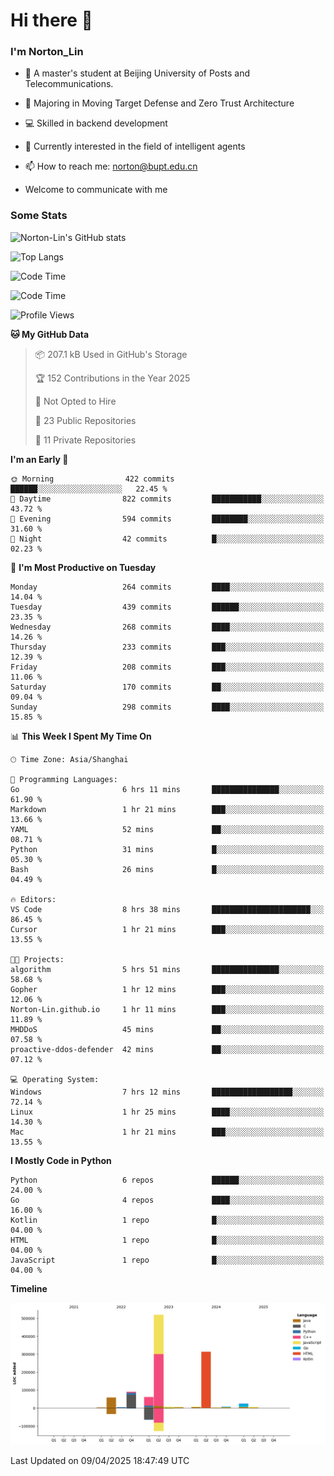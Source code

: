 
# Hi there 👋

### I'm Norton_Lin
- 🏫 A master's student at Beijing University of Posts and Telecommunications.
- 🌱 Majoring in Moving Target Defense and Zero Trust Architecture
- 💻 Skilled in backend development
- 🤖 Currently interested in the field of intelligent agents
- 📫 How to reach me: [norton@bupt.edu.cn](mailto:norton@bupt.edu.cn)

- Welcome to communicate with me

### Some Stats
![Norton-Lin's GitHub stats](https://github-readme-stats.vercel.app/api?username=Norton-Lin&count_private=true&show_icons=true&theme=radical)

![Top Langs](https://github-readme-stats.vercel.app/api/top-langs/?username=Norton-Lin&langs_count=10&layout=compact)

![Code Time](https://github-readme-stats.vercel.app/api/wakatime?username=Norton_Lin)

<!--START_SECTION:waka-->
![Code Time](http://img.shields.io/badge/Code%20Time-945%20hrs%2038%20mins-blue)

![Profile Views](http://img.shields.io/badge/Profile%20Views-6-blue)

**🐱 My GitHub Data** 

> 📦 207.1 kB Used in GitHub's Storage 
 > 
> 🏆 152 Contributions in the Year 2025
 > 
> 🚫 Not Opted to Hire
 > 
> 📜 23 Public Repositories 
 > 
> 🔑 11 Private Repositories 
 > 
**I'm an Early 🐤** 

```text
🌞 Morning                422 commits         ██████░░░░░░░░░░░░░░░░░░░   22.45 % 
🌆 Daytime                822 commits         ███████████░░░░░░░░░░░░░░   43.72 % 
🌃 Evening                594 commits         ████████░░░░░░░░░░░░░░░░░   31.60 % 
🌙 Night                  42 commits          █░░░░░░░░░░░░░░░░░░░░░░░░   02.23 % 
```
📅 **I'm Most Productive on Tuesday** 

```text
Monday                   264 commits         ████░░░░░░░░░░░░░░░░░░░░░   14.04 % 
Tuesday                  439 commits         ██████░░░░░░░░░░░░░░░░░░░   23.35 % 
Wednesday                268 commits         ████░░░░░░░░░░░░░░░░░░░░░   14.26 % 
Thursday                 233 commits         ███░░░░░░░░░░░░░░░░░░░░░░   12.39 % 
Friday                   208 commits         ███░░░░░░░░░░░░░░░░░░░░░░   11.06 % 
Saturday                 170 commits         ██░░░░░░░░░░░░░░░░░░░░░░░   09.04 % 
Sunday                   298 commits         ████░░░░░░░░░░░░░░░░░░░░░   15.85 % 
```


📊 **This Week I Spent My Time On** 

```text
🕑︎ Time Zone: Asia/Shanghai

💬 Programming Languages: 
Go                       6 hrs 11 mins       ███████████████░░░░░░░░░░   61.90 % 
Markdown                 1 hr 21 mins        ███░░░░░░░░░░░░░░░░░░░░░░   13.66 % 
YAML                     52 mins             ██░░░░░░░░░░░░░░░░░░░░░░░   08.71 % 
Python                   31 mins             █░░░░░░░░░░░░░░░░░░░░░░░░   05.30 % 
Bash                     26 mins             █░░░░░░░░░░░░░░░░░░░░░░░░   04.49 % 

🔥 Editors: 
VS Code                  8 hrs 38 mins       ██████████████████████░░░   86.45 % 
Cursor                   1 hr 21 mins        ███░░░░░░░░░░░░░░░░░░░░░░   13.55 % 

🐱‍💻 Projects: 
algorithm                5 hrs 51 mins       ███████████████░░░░░░░░░░   58.68 % 
Gopher                   1 hr 12 mins        ███░░░░░░░░░░░░░░░░░░░░░░   12.06 % 
Norton-Lin.github.io     1 hr 11 mins        ███░░░░░░░░░░░░░░░░░░░░░░   11.89 % 
MHDDoS                   45 mins             ██░░░░░░░░░░░░░░░░░░░░░░░   07.58 % 
proactive-ddos-defender  42 mins             ██░░░░░░░░░░░░░░░░░░░░░░░   07.12 % 

💻 Operating System: 
Windows                  7 hrs 12 mins       ██████████████████░░░░░░░   72.14 % 
Linux                    1 hr 25 mins        ████░░░░░░░░░░░░░░░░░░░░░   14.30 % 
Mac                      1 hr 21 mins        ███░░░░░░░░░░░░░░░░░░░░░░   13.55 % 
```

**I Mostly Code in Python** 

```text
Python                   6 repos             ██████░░░░░░░░░░░░░░░░░░░   24.00 % 
Go                       4 repos             ████░░░░░░░░░░░░░░░░░░░░░   16.00 % 
Kotlin                   1 repo              █░░░░░░░░░░░░░░░░░░░░░░░░   04.00 % 
HTML                     1 repo              █░░░░░░░░░░░░░░░░░░░░░░░░   04.00 % 
JavaScript               1 repo              █░░░░░░░░░░░░░░░░░░░░░░░░   04.00 % 
```



**Timeline**

![Lines of Code chart](https://raw.githubusercontent.com/Norton-Lin/Norton-Lin/main/assets/bar_graph.png)


 Last Updated on 09/04/2025 18:47:49 UTC
<!--END_SECTION:waka-->
